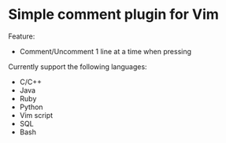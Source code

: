 # Simple comment plugin for Vim
Feature:
* Comment/Uncomment 1 line at a time when pressing _<C-c>_

Currently support the following languages:
* C/C++
* Java
* Ruby
* Python
* Vim script
* SQL
* Bash
